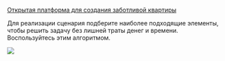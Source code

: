 [Открытая платформа для создания заботливой квартиры](http://cutecare.ru)

Для реализации сценария подберите наиболее подходящие элементы, чтобы решить задачу без лишней траты денег и времени.
Воспользуйтесь этим алгоритмом.

<img src="https://github.com/cutecare/cutecare-docs/blob/master/images/%D0%90%D0%BB%D0%B3%D0%BE%D1%80%D0%B8%D1%82%D0%BC%20%D0%B2%D1%8B%D0%B1%D0%BE%D1%80%D0%B0%20%D0%BC%D0%B8%D0%BA%D1%80%D0%BE%D0%BA%D0%BE%D0%BD%D1%82%D1%80%D0%BE%D0%BB%D0%BB%D0%B5%D1%80%D0%B0.png?raw=true">
